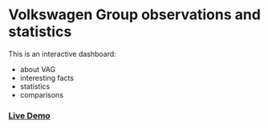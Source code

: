 # Volkswagen Group observations and statistics

This is an interactive dashboard:
- about VAG
- interesting facts
- statistics 
- comparisons

### [Live Demo](https://alessandro1802.shinyapps.io/vag-group)
